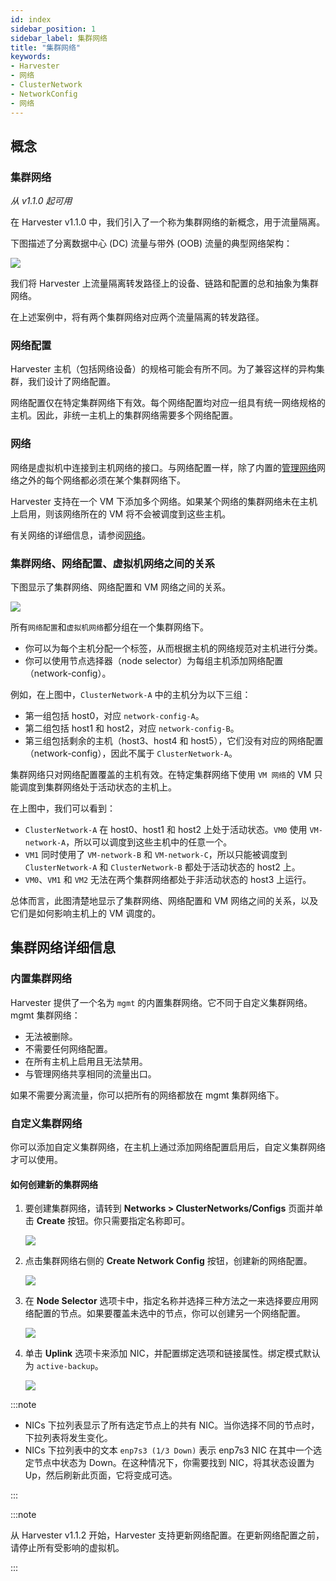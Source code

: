 ```yaml
---
id: index
sidebar_position: 1
sidebar_label: 集群网络
title: "集群网络"
keywords:
- Harvester
- 网络
- ClusterNetwork
- NetworkConfig
- 网络
---
```


## 概念

### 集群网络
_从 v1.1.0 起可用_

在 Harvester v1.1.0 中，我们引入了一个称为集群网络的新概念，用于流量隔离。

下图描述了分离数据中心 (DC) 流量与带外 (OOB) 流量的典型网络架构：

![](/img/v1.1/networking/traffic-isolation.png)

我们将 Harvester 上流量隔离转发路径上的设备、链路和配置的总和抽象为集群网络。

在上述案例中，将有两个集群网络对应两个流量隔离的转发路径。

### 网络配置

Harvester 主机（包括网络设备）的规格可能会有所不同。为了兼容这样的异构集群，我们设计了网络配置。

网络配置仅在特定集群网络下有效。每个网络配置均对应一组具有统一网络规格的主机。因此，非统一主机上的集群网络需要多个网络配置。

### 网络

网络是虚拟机中连接到主机网络的接口。与网络配置一样，除了内置的[管理网络](./harvester-network.md#管理网络)网络之外的每个网络都必须在某个集群网络下。

Harvester 支持在一个 VM 下添加多个网络。如果某个网络的集群网络未在主机上启用，则该网络所在的 VM 将不会被调度到这些主机。

有关网络的详细信息，请参阅[网络](./harvester-network.md)。

### 集群网络、网络配置、虚拟机网络之间的关系
下图显示了集群网络、网络配置和 VM 网络之间的关系。

![](/img/v1.1/networking/relation.png)

所有`网络配置`和`虚拟机网络`都分组在一个集群网络下。

- 你可以为每个主机分配一个标签，从而根据主机的网络规范对主机进行分类。
- 你可以使用节点选择器（node selector）为每组主机添加网络配置（network-config）。

例如，在上图中，`ClusterNetwork-A` 中的主机分为以下三组：
- 第一组包括 host0，对应 `network-config-A`。
- 第二组包括 host1 和 host2，对应 `network-config-B`。
- 第三组包括剩余的主机（host3、host4 和 host5），它们没有对应的网络配置（network-config），因此不属于 `ClusterNetwork-A`。

集群网络只对网络配置覆盖的主机有效。在特定集群网络下使用 `VM 网络`的 VM 只能调度到集群网络处于活动状态的主机上。

在上图中，我们可以看到：
- `ClusterNetwork-A` 在 host0、host1 和 host2 上处于活动状态。`VM0` 使用 `VM-network-A`，所以可以调度到这些主机中的任意一个。
- `VM1` 同时使用了 `VM-network-B` 和 `VM-network-C`，所以只能被调度到 `ClusterNetwork-A` 和 `ClusterNetwork-B` 都处于活动状态的 host2 上。
- `VM0`、`VM1` 和 `VM2` 无法在两个集群网络都处于非活动状态的 host3 上运行。

总体而言，此图清楚地显示了集群网络、网络配置和 VM 网络之间的关系，以及它们是如何影响主机上的 VM 调度的。

## 集群网络详细信息

### 内置集群网络

Harvester 提供了一个名为 `mgmt` 的内置集群网络。它不同于自定义集群网络。mgmt 集群网络：

- 无法被删除。
- 不需要任何网络配置。
- 在所有主机上启用且无法禁用。
- 与管理网络共享相同的流量出口。

如果不需要分离流量，你可以把所有的网络都放在 mgmt 集群网络下。

### 自定义集群网络

你可以添加自定义集群网络，在主机上通过添加网络配置启用后，自定义集群网络才可以使用。

#### 如何创建新的集群网络

1. 要创建集群网络，请转到 **Networks > ClusterNetworks/Configs** 页面并单击 **Create** 按钮。你只需要指定名称即可。

   ![](/img/v1.1/networking/create-clusternetwork.png)

2. 点击集群网络右侧的 **Create Network Config** 按钮，创建新的网络配置。

   ![](/img/v1.1/networking/create-network-config-button.png)

3. 在 **Node Selector** 选项卡中，指定名称并选择三种方法之一来选择要应用网络配置的节点。如果要覆盖未选中的节点，你可以创建另一个网络配置。

   ![](/img/v1.1/networking/select-nodes.png)

4. 单击 **Uplink** 选项卡来添加 NIC，并配置绑定选项和链接属性。绑定模式默认为 `active-backup`。

   ![](/img/v1.1/networking/config-uplink.png)

:::note

- NICs 下拉列表显示了所有选定节点上的共有 NIC。当你选择不同的节点时，下拉列表将发生变化。
- NICs 下拉列表中的文本 `enp7s3 (1/3 Down)` 表示 enp7s3 NIC 在其中一个选定节点中状态为 Down。在这种情况下，你需要找到 NIC，将其状态设置为 Up，然后刷新此页面，它将变成可选。

:::


:::note

从 Harvester v1.1.2 开始，Harvester 支持更新网络配置。在更新网络配置之前，请停止所有受影响的虚拟机。

:::
